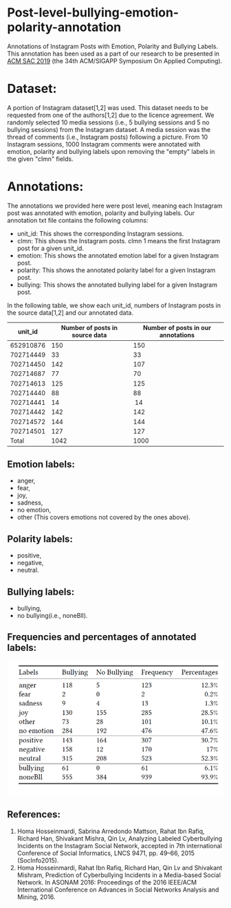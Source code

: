 # Post-level-bullying-emotion-polarity-annotation
Annotations of Instagram Posts with Emotion, Polarity and Bullying Labels. This annotation has been used as a part of our research to be presented in [ACM SAC 2019](https://www.sigapp.org/sac/sac2019/) (the 34th ACM/SIGAPP Symposium On Applied Computing).

# Dataset:
A portion of Instagram dataset[1,2] was used. This dataset needs to be requested from one of the authors[1,2] due to the licence agreement. We randomly selected 10 media sessions (i.e., 5 bullying sessions and 5 no bullying sessions) from the Instagram dataset. A media session was the thread of comments (i.e., Instagram posts) following a picture. From 10 Instagram sessions, 1000 Instagram comments were annotated with emotion, polarity and bullying labels upon removing the "empty" labels in the given "clmn" fields.

# Annotations:
The annotations we provided here were post level, meaning each Instagram post was annotated with emotion, polarity and bullying labels. Our annotation txt file contains the following columns:
* unit_id:  This shows the corresponding Instagram sessions. 
* clmn:     This shows the Instagram posts. clmn 1 means the first Instagram post for a given unit_id.
* emotion:  This shows the annotated emotion label for a given Instagram post.
* polarity: This shows the annotated polarity label for a given Instagram post.
* bullying: This shows the annotated bullying label for a given Instagram post.

In the following table, we show each unit_id, numbers of Instagram posts in the source data[1,2] and our annotated data.

unit_id | Number of posts in source data| Number of posts in our annotations
------------ | ------------- | -------------
652910876 | 150 | 150
702714449 | 33 | 33
702714450 | 142 | 107
702714687 | 77  | 70
702714613 | 125 | 125
702714440 | 88 | 88
702714441 | 14 | 14
702714442 | 142 | 142
702714572 | 144 | 144
702714501 | 127 | 127
Total|1042 | 1000

## Emotion labels:
* anger, 
* fear, 
* joy, 
* sadness, 
* no emotion,
* other (This covers emotions not covered by the ones above).

## Polarity labels:
* positive, 
* negative, 
* neutral. 

## Bullying labels:
* bullying,
* no bullying(i.e., noneBll).

## Frequencies and percentages of annotated labels:
![Image of frequency and percentages of annotations](https://github.com/0707pinar/Post-level-bullying-emotion-polarity-annotation/blob/master/instagram_annotations_freq_percentages.png)
      
## References:
1. Homa Hosseinmardi, Sabrina Arredondo Mattson, Rahat Ibn Rafiq, Richard Han,
Shivakant Mishra, Qin Lv, Analyzing Labeled Cyberbullying Incidents on the
Instagram Social Network, accepted in 7th international Conference of Social
Informatics, LNCS 9471, pp. 49–66, 2015 (SocInfo2015).
2. Homa Hosseinmardi, Rahat Ibn Rafiq, Richard Han, Qin Lv and Shivakant Mishram,
Prediction of Cyberbullying Incidents in a Media-based Social Network.
In ASONAM 2016: Proceedings of the 2016 IEEE/ACM International Conference on
Advances in Social Networks Analysis and Mining, 2016.


